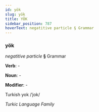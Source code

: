 ```yaml
---
id: yök
slug: yök
title: YÖK
sidebar_position: 787
hoverText: negatitive particle § Grammar
---
```


### yök

*negatitive particle* **§** Grammar

**Verb**: -

**Noun**: -

**Modifier**: -

Turkish yok /ˈjok/

*Turkic Language Family*